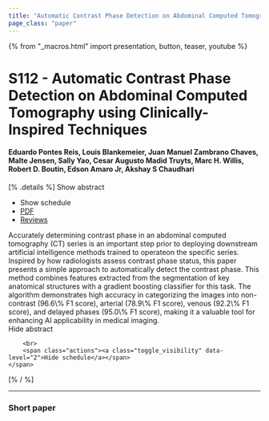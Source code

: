 ```yaml
---
title: "Automatic Contrast Phase Detection on Abdominal Computed Tomography using Clinically-Inspired Techniques"
page_class: "paper"
---
```


{% from "_macros.html" import presentation, button, teaser, youtube %}

# S112 - Automatic Contrast Phase Detection on Abdominal Computed Tomography using Clinically-Inspired Techniques

#### Eduardo Pontes Reis, Louis Blankemeier, Juan Manuel Zambrano Chaves, Malte Jensen, Sally Yao, Cesar Augusto Madid Truyts, Marc H. Willis, Robert D. Boutin, Edson Amaro Jr, Akshay S Chaudhari

[% .details %]
<a class="toggle_visibility" data-selector=".abstract" data-level="3">Show abstract</a>
- <a class="toggle_visibility" data-selector=".schedule" data-level="3">Show schedule</a>
- <a href="https://openreview.net/pdf?id=B8e-iS9j43">PDF</a>
- <a href="https://openreview.net/forum?id=B8e-iS9j43">Reviews</a>

<p>
    <span class="abstract">
        Accurately determining contrast phase in an abdominal computed tomography (CT) series is an important step prior to deploying downstream artificial intelligence methods trained to operateon the specific series. Inspired by how radiologists assess contrast phase status, this paper presents a simple approach to automatically detect the contrast phase. This method combines features extracted from the segmentation of key anatomical structures with a gradient boosting classifier for this task. The algorithm demonstrates high accuracy in categorizing the images into non-contrast (96.6\% F1 score), arterial (78.9\% F1 score), venous (92.2\% F1 score), and delayed phases (95.0\% F1 score), making it a valuable tool for enhancing AI applicability in medical imaging.
        <br>
        <span class="actions"><a class="toggle_visibility" data-level="2">Hide abstract</a></span>
    </span>
</p>

<p>
    <span class="schedule">
        
        <br>
        <span class="actions"><a class="toggle_visibility" data-level="2">Hide schedule</a></span>
    </span>
</p>
[% / %]

---


### Short paper
